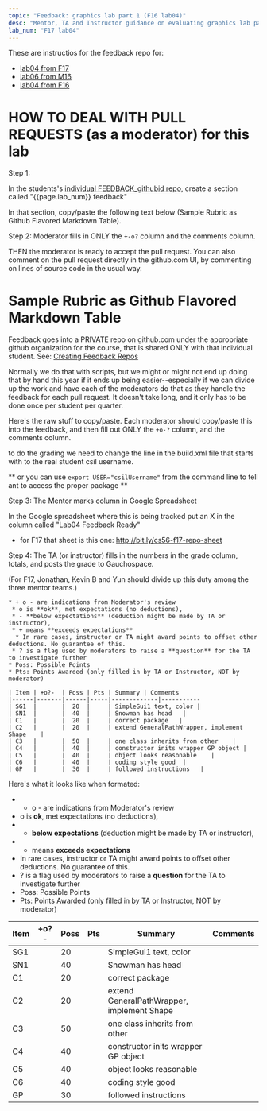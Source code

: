 ```yaml
---
topic: "Feedback: graphics lab part 1 (F16 lab04)"
desc: "Mentor, TA and Instructor guidance on evaluating graphics lab part 1"
lab_num: "F17 lab04"
---
```



These are instructios for the feedback repo for:

* [lab04 from F17](https://ucsb-cs56-f17.github.io/lab/lab04/)
* [lab06 from M16](https://ucsb-cs56-m16.github.io/lab/lab06/)
* [lab04 from F16](https://ucsb-cs56-f16.github.io/lab/lab04/)


# HOW TO DEAL WITH PULL REQUESTS (as a moderator) for this lab

Step 1:

In the students's [individual FEEDBACK_githubid repo](/topics/create_feedback_repo/), create a section called "{{page.lab_num}} feedback"

In that section, copy/paste the following text below (Sample Rubric as Github Flavored Markdown Table).

Step 2: Moderator fills in ONLY the `+-o?` column and the comments column.

THEN the moderator is ready to accept the pull request.  You can also comment on the pull request directly in the github.com UI, by commenting on lines of source code in the usual way.

# Sample Rubric as Github Flavored Markdown Table

Feedback goes into a PRIVATE repo on github.com under the appropriate github organization for the course, that is shared ONLY with that individual student.    See: [Creating Feedback Repos](/topics/create_feedback_repo/)

Normally we do that with scripts, but we might or might not end up doing that by hand this year if it ends up being easier--especially if we can divide up the work and have each of the moderators do that as they handle the feedback for each pull request.  It doesn't take long, and it only has to be done once per student per quarter.

Here's the raw stuff to copy/paste.   Each moderator should copy/paste this into the feedback, and then fill out ONLY the `+o-?` column, and the comments column.

to do the grading we need to change the line in the build.xml file that starts with   <property name="studentName" value="edtropiax"/>  to the real student csil username.

** or you can use `export USER="csilUsername"` from the command line to tell ant to access the proper package **

Step 3: The Mentor marks column in Google Spreadsheet

In the Google spreadsheet where this is being tracked put an X in the column called "Lab04 Feedback Ready" 

* for F17 that sheet is this one: <http://bit.ly/cs56-f17-repo-sheet>

Step 4:  The TA (or instructor) fills in the numbers in the grade column, totals, and posts the grade to Gauchospace.

(For F17, Jonathan, Kevin B and Yun should divide up this duty among the three mentor teams.)

```
* + o - are indications from Moderator's review
 * o is **ok**, met expectations (no deductions),
 * - **below expectations** (deduction might be made by TA or instructor), 
 * + means **exceeds expectations** 
  * In rare cases, instructor or TA might award points to offset other deductions. No guarantee of this.
 * ? is a flag used by moderators to raise a **question** for the TA to investigate further
* Poss: Possible Points
* Pts: Points Awarded (only filled in by TA or Instructor, NOT by moderator)

| Item | +o?-  | Poss | Pts | Summary | Comments  
|------|-------|------|-----|-------------|-----------
| SG1  |       |  20  |     | SimpleGui1 text, color | 
| SN1  |       |  40  |     | Snowman has head   |
| C1   |       |  20  |     | correct package   |
| C2   |       |  20  |     | extend GeneralPathWrapper, implement Shape    |
| C3   |       |  50  |     | one class inherits from other    |
| C4   |       |  40  |     | constructor inits wrapper GP object |
| C5   |       |  40  |     | object looks reasonable    |
| C6   |       |  40  |     | coding style good  |
| GP   |       |  30  |     | followed instructions   |

```

Here's what it looks like when formated:

* + o - are indications from Moderator's review
 * o is **ok**, met expectations (no deductions),
 * - **below expectations** (deduction might be made by TA or instructor), 
 * + means **exceeds expectations** 
  * In rare cases, instructor or TA might award points to offset other deductions. No guarantee of this.
 * ? is a flag used by moderators to raise a **question** for the TA to investigate further
* Poss: Possible Points
* Pts: Points Awarded (only filled in by TA or Instructor, NOT by moderator)

| Item | +o?-  | Poss | Pts | Summary | Comments  
|------|-------|------|-----|-------------|-----------
| SG1  |       |  20  |     | SimpleGui1 text, color | 
| SN1  |       |  40  |     | Snowman has head   |
| C1   |       |  20  |     | correct package   |
| C2   |       |  20  |     | extend GeneralPathWrapper, implement Shape    |
| C3   |       |  50  |     | one class inherits from other    |
| C4   |       |  40  |     | constructor inits wrapper GP object |
| C5   |       |  40  |     | object looks reasonable    |
| C6   |       |  40  |     | coding style good  |
| GP   |       |  30  |     | followed instructions   |

